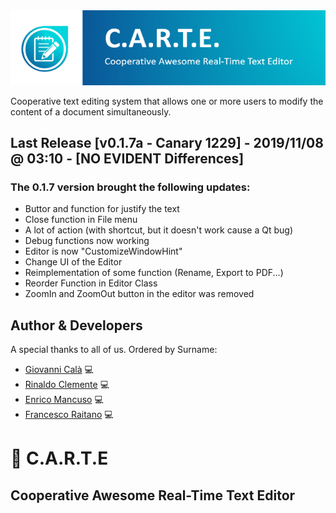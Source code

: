 <div align="center">
	<img src="media/OfficialLogo.png">
	<br>
</div>

Cooperative text editing system that allows one or more users to modify the content of a document simultaneously.

## Last Release [v0.1.7a - Canary 1229] - 2019/11/08 @ 03:10 - [NO EVIDENT Differences]
### The 0.1.7 version brought the following updates:
- Buttor and function for justify the text
- Close function in File menu
- A lot of action (with shortcut, but it doesn't work cause a Qt bug)
- Debug functions now working
- Editor is now "CustomizeWindowHint"
- Change UI of the Editor
- Reimplementation of some function (Rename, Export to PDF...)
- Reorder Function in Editor Class
- ZoomIn and ZoomOut button in the editor was removed

## Author & Developers
A special thanks to all of us. Ordered by Surname:
 - [Giovanni Calà] :computer:
 - [Rinaldo Clemente] :computer:
 - [Enrico Mancuso] :computer:
 - [Francesco Raitano] :computer:

# :memo: C.A.R.T.E 
## Cooperative Awesome Real-Time Text Editor

[v0.1.7a - Canary 1225]: https://github.com/giovannic96/Real-time-collaborative-text-editor/commit/91cb32242b9bdde15e4e5d6a4409bb563978ce20
[Giovanni Calà]: https://github.com/giovannic96/
[Rinaldo Clemente]: https://github.com/rinaldoclemente
[Enrico Mancuso]: https://github.com/HidroSaphire
[Francesco Raitano]: https://github.com/fr2sinc
[Differences]: https://github.com/giovannic96/Real-time-collaborative-text-editor/commit/180d5c1277e71bc8f110dc616b059495b76134db
